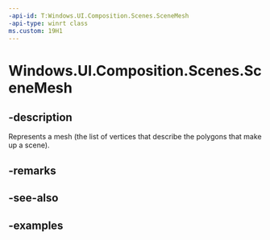 ```yaml
---
-api-id: T:Windows.UI.Composition.Scenes.SceneMesh
-api-type: winrt class
ms.custom: 19H1
---
```


<!-- Class syntax.
public class SceneMesh : SceneObject, SceneObject
-->

# Windows.UI.Composition.Scenes.SceneMesh

## -description

Represents a mesh (the list of vertices that describe the polygons that make up a scene).



## -remarks

## -see-also

## -examples

